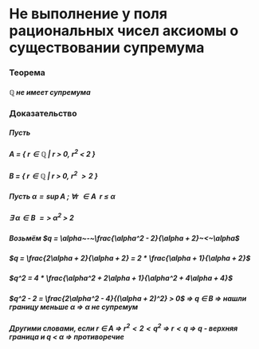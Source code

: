 # Не выполнение у поля рациональных чисел аксиомы о существовании супремума

### Теорема
##### $\mathbb{Q}$ не имеет супремума

### Доказательство
##### Пусть 
##### A = { ${ r \in \mathbb{Q}~|~r~>~0,~r^2~<~2}$ }
##### B = { $r \in \mathbb{Q}~|~r~>~0,~r^2~>2$ }
##### Пусть $\alpha = \sup A$ ; $\forall r~\in A~~r~\leq~\alpha$ 
##### $\exists~\alpha\in B~=>~\alpha^2~>~2$ 
##### Возьмём $q = \alpha~-~\frac{\alpha^2 - 2}{\alpha + 2}~<~\alpha$ 

##### $q = \frac{2\alpha + 2}{\alpha + 2} = 2 * \frac{\alpha + 1}{\alpha + 2}$ 
##### $q^2 = 4 * \frac{\alpha^2 + 2\alpha + 1}{\alpha^2 + 4\alpha + 4}$
##### $q^2 - 2 = \frac{2\alpha^2 - 4}{(\alpha + 2)^2} > 0$ => $q~\in~B$ => нашли границу меньше $\alpha$ => $\alpha$ не супремум 
##### Другими словами, если $r~\in~A$ => $r^2<2<q^2$ => $r<q$ => $q$ - верхняя граница и $q$ <$~\alpha$ => противоречие